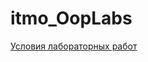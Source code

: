 # itmo_OopLabs
[Условия лабораторных работ](https://github.com/nikolaykochubeev/itmo_OopLabs/files/8799452/default.pdf)
